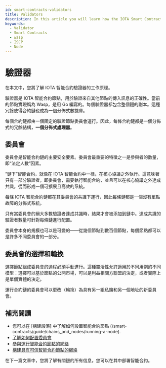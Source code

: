 ```yaml
---
id: smart-contracts-validators
title: Validators
description: In this article you will learn how the IOTA Smart Contract validators works.
keywords:
  - Validator
  - Smart Contracts
  - wasp
  - ISCP
  - Node
---
```


# 驗證器

在本文中，您將了解 IOTA 智能合約驗證器的工作原理。

驗證器是 IOTA 智能合約節點，用於驗證來自其他節點的傳入訊息的正確性。當前的節點實現稱為 Wasp，是用 Go 編寫的。每個驗證器都包含整個鏈的副本。這種冗餘使得合約鏈也成為一個分佈式數據庫。

每個合約鏈都由一個固定的驗證節點委員會運行。因此，每條合約鏈都是一個分佈式的冗餘結構，**一個分佈式處理器**。

## 委員會

委員會是智能合約鏈的主要安全要素。委員會最重要的特徵之一是參與者的數量，即“法定人數”因素。

“鏈下”智能合約，就像在 IOTA 智能合約中一樣，在核心協議之外執行。這意味著只有一部分驗證者，即委員會，需要執行智能合約，並且可以在核心協議之外達成共識，從而形成一個可擴展且高效的系統。

每條 IOTA 智能合約鏈都在其委員會的共識下運行，因此每條鏈都是一個沒有單點故障的分佈式系統。

只有當委員會的絕大多數驗證者達成共識時，結果才會被添加到鏈中。達成共識的驗證者數量可針對每條鏈進行配置。

委員會本身的規模也可以是可變的——從幾個節點到數百個節點，每個節點都可以是許多不同委員會的一部分。

## 委員會的選擇和輪換

選擇節點組成委員會的過程必須手動進行。這種靈活性允許適用於不同用例的不同模型：選擇可以基於節點的公開市場，可以是利益相關方聯盟的決定，或者實際上是單個實體的決定。

運行合約鏈的委員會可以更改（輪換）為具有另一組私鑰和另一個地址的新委員會。

## 補充閱讀

- 您可以在 [構建段落] 中了解如何設置智能合約節點 (/smart-contracts/guide/chains_and_nodes/running-a-node).
- [了解如何配置委員會](/smart-contracts/guide/chains_and_nodes/wasp-cli#configuration)
- [參與運行智能合約節點的網絡](/smart-contracts/guide/chains_and_nodes/running-a-node)
- [構建具有可信智能合約節點的網絡](/smart-contracts/guide/chains_and_nodes/setting-up-a-chain#trust-setup)

在下一篇文章中，您將了解有關鏈的所有信息，您可以在其中部署智能合約。
